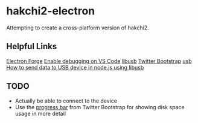 # hakchi2-electron

Attempting to create a cross-platform version of hakchi2.

## Helpful Links

[Electron Forge](https://electronforge.io/)
[Enable debugging on VS Code](https://code.visualstudio.com/docs/editor/debugging#_launch-configurations)
[libusb](https://github.com/libusb/libusb)
[Twitter Bootstrap](https://getbootstrap.com/docs/4.2/components/progress/#multiple-bars)
[usb](https://github.com/tessel/node-usb)
[How to send data to USB device in node.js using libusb](https://stackoverflow.com/a/23571075/1620794)

## TODO

- Actually be able to connect to the device
- Use the [progress bar](https://getbootstrap.com/docs/4.2/components/progress/#multiple-bars)
  from Twitter Bootstrap for showing disk space usage in more detail
